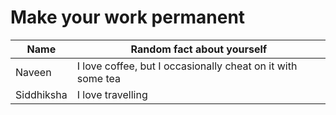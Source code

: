 # Make your work permanent

| Name        | Random fact about yourself     |
|-------------|--------|
| Naveen      | I love coffee, but I occasionally cheat on it with some tea |
|Siddhiksha   | I love travelling |
